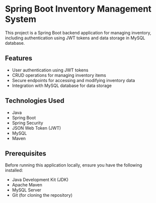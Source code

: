 # Spring Boot Inventory Management System

This project is a Spring Boot backend application for managing inventory, including authentication using JWT tokens and data storage in MySQL database.

## Features

- User authentication using JWT tokens
- CRUD operations for managing inventory items
- Secure endpoints for accessing and modifying inventory data
- Integration with MySQL database for data storage

## Technologies Used

- Java
- Spring Boot
- Spring Security
- JSON Web Token (JWT)
- MySQL
- Maven

## Prerequisites

Before running this application locally, ensure you have the following installed:

- Java Development Kit (JDK)
- Apache Maven
- MySQL Server
- Git (for cloning the repository)


